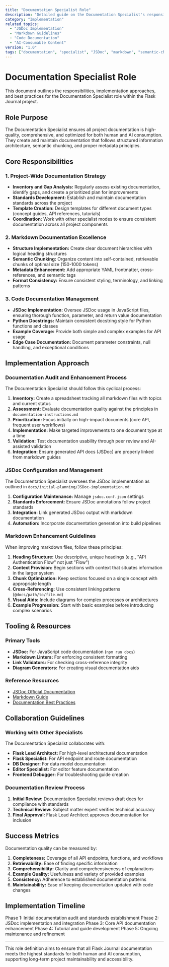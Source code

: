 ```yaml
---
title: "Documentation Specialist Role"
description: "Detailed guide on the Documentation Specialist's responsibilities, strategies, and tooling for AI-consumable documentation"
category: "Implementation"
related_topics:
  - "JSDoc Implementation"
  - "Markdown Guidelines"
  - "Code Documentation"
  - "AI-Consumable Content"
version: "1.0"
tags: ["documentation", "specialist", "JSDoc", "markdown", "semantic-chunking", "metadata", "AI-consumable"]
---
```


# Documentation Specialist Role

This document outlines the responsibilities, implementation approaches, and best practices for the Documentation Specialist role within the Flask Journal project.

## Role Purpose

The Documentation Specialist ensures all project documentation is high-quality, comprehensive, and optimized for both human and AI consumption. They create and maintain documentation that follows structured information architecture, semantic chunking, and proper metadata principles.

## Core Responsibilities

### 1. Project-Wide Documentation Strategy

- **Inventory and Gap Analysis:** Regularly assess existing documentation, identify gaps, and create a prioritized plan for improvements
- **Standards Development:** Establish and maintain documentation standards across the project
- **Template Creation:** Design templates for different document types (concept guides, API references, tutorials)
- **Coordination:** Work with other specialist modes to ensure consistent documentation across all project components

### 2. Markdown Documentation Excellence

- **Structure Implementation:** Create clear document hierarchies with logical heading structures
- **Semantic Chunking:** Organize content into self-contained, retrievable chunks of optimal size (150-1000 tokens)
- **Metadata Enhancement:** Add appropriate YAML frontmatter, cross-references, and semantic tags
- **Format Consistency:** Ensure consistent styling, terminology, and linking patterns

### 3. Code Documentation Management

- **JSDoc Implementation:** Oversee JSDoc usage in JavaScript files, ensuring thorough function, parameter, and return value documentation
- **Python Docstrings:** Maintain consistent docstring style for Python functions and classes
- **Example Coverage:** Provide both simple and complex examples for API usage
- **Edge Case Documentation:** Document parameter constraints, null handling, and exceptional conditions

## Implementation Approach

### Documentation Audit and Enhancement Process

The Documentation Specialist should follow this cyclical process:

1. **Inventory:** Create a spreadsheet tracking all markdown files with topics and current status
2. **Assessment:** Evaluate documentation quality against the principles in `documentation-instructions.md`
3. **Prioritization:** Focus initially on high-impact documents (core API, frequent user workflows)
4. **Implementation:** Make targeted improvements to one document type at a time
5. **Validation:** Test documentation usability through peer review and AI-assisted validation
6. **Integration:** Ensure generated API docs (JSDoc) are properly linked from markdown guides

### JSDoc Configuration and Management

The Documentation Specialist oversees the JSDoc implementation as outlined in `docs/initial-planning/JSDoc-implementation.md`:

1. **Configuration Maintenance:** Manage `jsdoc.conf.json` settings
2. **Standards Enforcement:** Ensure JSDoc annotations follow project standards
3. **Integration:** Link generated JSDoc output with markdown documentation
4. **Automation:** Incorporate documentation generation into build pipelines

### Markdown Enhancement Guidelines

When improving markdown files, follow these principles:

1. **Heading Structure:** Use descriptive, unique headings (e.g., "API Authentication Flow" not just "Flow")
2. **Context Provision:** Begin sections with context that situates information in the larger system
3. **Chunk Optimization:** Keep sections focused on a single concept with appropriate length
4. **Cross-Referencing:** Use consistent linking patterns (`@docs/path/to/file.md`)
5. **Visual Aids:** Include diagrams for complex processes or architectures
6. **Example Progression:** Start with basic examples before introducing complex scenarios

## Tooling & Resources

### Primary Tools

- **JSDoc:** For JavaScript code documentation (`npm run docs`)
- **Markdown Linters:** For enforcing consistent formatting
- **Link Validators:** For checking cross-reference integrity
- **Diagram Generators:** For creating visual documentation aids

### Reference Resources

- [JSDoc Official Documentation](https://jsdoc.app/)
- [Markdown Guide](https://www.markdownguide.org/) 
- [Documentation Best Practices](https://documentation.divio.com/)

## Collaboration Guidelines

### Working with Other Specialists

The Documentation Specialist collaborates with:

- **Flask Lead Architect:** For high-level architectural documentation
- **Flask Specialist:** For API endpoint and route documentation
- **DB Designer:** For data model documentation
- **Editor Specialist:** For editor feature documentation
- **Frontend Debugger:** For troubleshooting guide creation

### Documentation Review Process

1. **Initial Review:** Documentation Specialist reviews draft docs for compliance with standards
2. **Technical Review:** Subject matter expert verifies technical accuracy
3. **Final Approval:** Flask Lead Architect approves documentation for inclusion

## Success Metrics

Documentation quality can be measured by:

1. **Completeness:** Coverage of all API endpoints, functions, and workflows
2. **Retrievability:** Ease of finding specific information
3. **Comprehensibility:** Clarity and comprehensiveness of explanations
4. **Example Quality:** Usefulness and variety of provided examples
5. **Consistency:** Adherence to established documentation patterns
6. **Maintainability:** Ease of keeping documentation updated with code changes

## Implementation Timeline

Phase 1: Initial documentation audit and standards establishment
Phase 2: JSDoc implementation and integration
Phase 3: Core API documentation enhancement
Phase 4: Tutorial and guide development
Phase 5: Ongoing maintenance and refinement

---

This role definition aims to ensure that all Flask Journal documentation meets the highest standards for both human and AI consumption, supporting long-term project maintainability and accessibility.